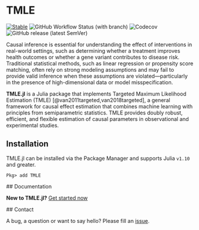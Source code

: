 # TMLE

[![Stable](https://img.shields.io/badge/docs-stable-blue.svg)](https://targene.github.io/TMLE.jl/stable/)
![GitHub Workflow Status (with branch)](https://img.shields.io/github/actions/workflow/status/TARGENE/TMLE.jl/CI.yml?branch=main)
![Codecov](https://img.shields.io/codecov/c/github/TARGENE/TMLE.jl/main)
![GitHub release (latest SemVer)](https://img.shields.io/github/v/release/TARGENE/TMLE.jl)

Causal inference is essential for understanding the effect of interventions in real-world settings, such as determining whether a treatment improves health outcomes or whether a gene variant contributes to disease risk. Traditional statistical methods, such as linear regression or propensity score matching, often rely on strong modeling assumptions and may fail to provide valid inference when these assumptions are violated—particularly in the presence of high-dimensional data or model misspecification.

**TMLE.jl** is a Julia package that implements Targeted Maximum Likelihood Estimation (TMLE) [@van2011targeted,van2018targeted], a general framework for causal effect estimation that combines machine learning with principles from semiparametric statistics. TMLE provides doubly robust, efficient, and flexible estimation of causal parameters in observational and experimental studies.

## Installation

TMLE.jl can be installed via the Package Manager and supports Julia `v1.10` and greater.

```Pkg
Pkg> add TMLE
```

## Documentation

**New to TMLE.jl?** [Get started now](https://targene.github.io/TMLE.jl/stable/)

## Contact

A bug, a question or want to say hello? Please fill an [issue](https://github.com/TARGENE/TMLE.jl/issues).


